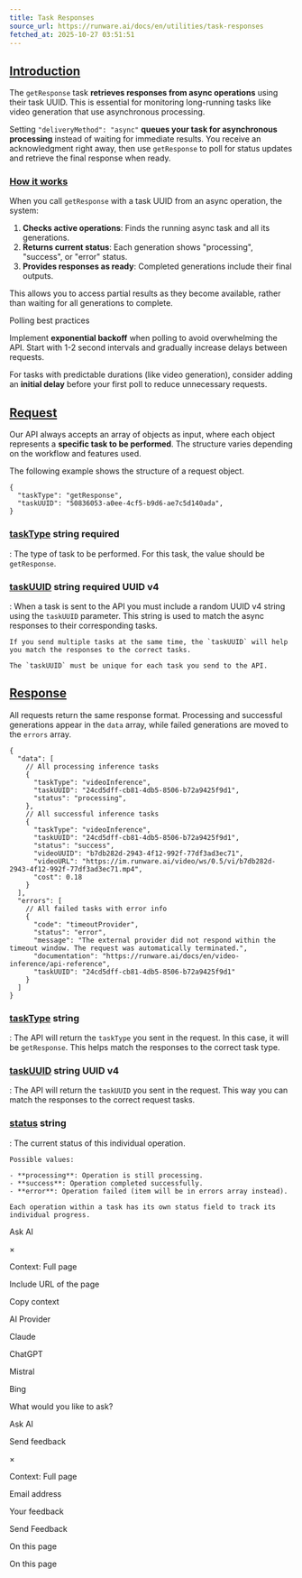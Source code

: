 ```yaml
---
title: Task Responses
source_url: https://runware.ai/docs/en/utilities/task-responses
fetched_at: 2025-10-27 03:51:51
---
```


## [Introduction](#introduction)

The `getResponse` task **retrieves responses from async operations** using their task UUID. This is essential for monitoring long-running tasks like video generation that use asynchronous processing.

Setting `"deliveryMethod": "async"` **queues your task for asynchronous processing** instead of waiting for immediate results. You receive an acknowledgment right away, then use `getResponse` to poll for status updates and retrieve the final response when ready.

### [How it works](#how-it-works)

When you call `getResponse` with a task UUID from an async operation, the system:

1. **Checks active operations**: Finds the running async task and all its generations.
2. **Returns current status**: Each generation shows "processing", "success", or "error" status.
3. **Provides responses as ready**: Completed generations include their final outputs.

This allows you to access partial results as they become available, rather than waiting for all generations to complete.

Polling best practices

Implement **exponential backoff** when polling to avoid overwhelming the API. Start with 1-2 second intervals and gradually increase delays between requests.

For tasks with predictable durations (like video generation), consider adding an **initial delay** before your first poll to reduce unnecessary requests.

## [Request](#request)

Our API always accepts an array of objects as input, where each object represents a **specific task to be performed**. The structure varies depending on the workflow and features used.

The following example shows the structure of a request object.

```
{
  "taskType": "getResponse",
  "taskUUID": "50836053-a0ee-4cf5-b9d6-ae7c5d140ada",
}
```

### [taskType](https://runware.ai/docs/en/utilities/task-responses#request-tasktype) string required
:   The type of task to be performed. For this task, the value should be `getResponse`.

### [taskUUID](https://runware.ai/docs/en/utilities/task-responses#request-taskuuid) string required UUID v4
:   When a task is sent to the API you must include a random UUID v4 string using the `taskUUID` parameter. This string is used to match the async responses to their corresponding tasks.

    If you send multiple tasks at the same time, the `taskUUID` will help you match the responses to the correct tasks.

    The `taskUUID` must be unique for each task you send to the API.

## [Response](#response)

All requests return the same response format. Processing and successful generations appear in the `data` array, while failed generations are moved to the `errors` array.

```
{
  "data": [
    // All processing inference tasks
    {
      "taskType": "videoInference",
      "taskUUID": "24cd5dff-cb81-4db5-8506-b72a9425f9d1",
      "status": "processing",
    },
    // All successful inference tasks
    {
      "taskType": "videoInference",
      "taskUUID": "24cd5dff-cb81-4db5-8506-b72a9425f9d1",
      "status": "success",
      "videoUUID": "b7db282d-2943-4f12-992f-77df3ad3ec71",
      "videoURL": "https://im.runware.ai/video/ws/0.5/vi/b7db282d-2943-4f12-992f-77df3ad3ec71.mp4",
      "cost": 0.18
    }
  ],
  "errors": [
    // All failed tasks with error info
    {
      "code": "timeoutProvider",
      "status": "error",
      "message": "The external provider did not respond within the timeout window. The request was automatically terminated.",
      "documentation": "https://runware.ai/docs/en/video-inference/api-reference",
      "taskUUID": "24cd5dff-cb81-4db5-8506-b72a9425f9d1"
    }
  ]
}
```

### [taskType](https://runware.ai/docs/en/utilities/task-responses#response-tasktype) string
:   The API will return the `taskType` you sent in the request. In this case, it will be `getResponse`. This helps match the responses to the correct task type.

### [taskUUID](https://runware.ai/docs/en/utilities/task-responses#response-taskuuid) string UUID v4
:   The API will return the `taskUUID` you sent in the request. This way you can match the responses to the correct request tasks.

### [status](https://runware.ai/docs/en/utilities/task-responses#response-status) string
:   The current status of this individual operation.

    Possible values:

    - **processing**: Operation is still processing.
    - **success**: Operation completed successfully.
    - **error**: Operation failed (item will be in errors array instead).

    Each operation within a task has its own status field to track its individual progress.

Ask AI

×

Context: Full page

Include URL of the page

Copy context

AI Provider

Claude

ChatGPT

Mistral

Bing

What would you like to ask?

Ask AI

Send feedback

×

Context: Full page

Email address

Your feedback

Send Feedback

On this page

On this page